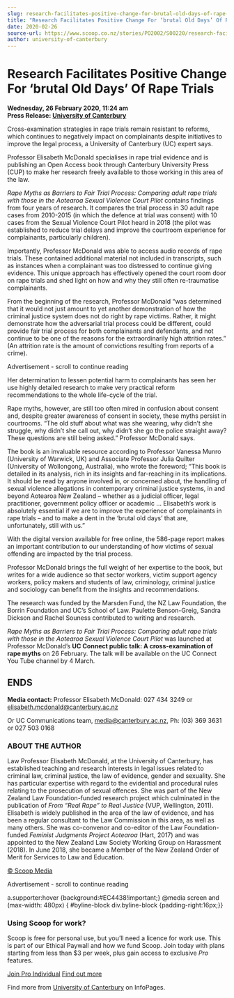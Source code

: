 ```yaml
---
slug: research-facilitates-positive-change-for-brutal-old-days-of-rape-trials
title: "Research Facilitates Positive Change For ‘brutal Old Days’ Of Rape Trials"
date: 2020-02-26
source-url: https://www.scoop.co.nz/stories/PO2002/S00220/research-facilitates-positive-change-for-brutal-old-days-of-rape-trials.htm
author: university-of-canterbury
---
```

Research Facilitates Positive Change For ‘brutal Old Days’ Of Rape Trials
=========================================================================

**Wednesday, 26 February 2020, 11:24 am**  
**Press Release: [University of Canterbury](https://info.scoop.co.nz/University_of_Canterbury)**

Cross-examination strategies in rape trials remain resistant to reforms, which continues to negatively impact on complainants despite initiatives to improve the legal process, a University of Canterbury (UC) expert says.

Professor Elisabeth McDonald specialises in rape trial evidence and is publishing an Open Access book through Canterbury University Press (CUP) to make her research freely available to those working in this area of the law.

_Rape Myths as Barriers to Fair Trial Process: Comparing adult rape trials with those in the Aotearoa Sexual Violence Court Pilot_ contains findings from four years of research. It compares the trial process in 30 adult rape cases from 2010-2015 (in which the defence at trial was consent) with 10 cases from the Sexual Violence Court Pilot heard in 2018 (the pilot was established to reduce trial delays and improve the courtroom experience for complainants, particularly children).

Importantly, Professor McDonald was able to access audio records of rape trials. These contained additional material not included in transcripts, such as instances when a complainant was too distressed to continue giving evidence. This unique approach has effectively opened the court room door on rape trials and shed light on how and why they still often re-traumatise complainants.

From the beginning of the research, Professor McDonald “was determined that it would not just amount to yet another demonstration of how the criminal justice system does not do right by rape victims. Rather, it might demonstrate how the adversarial trial process could be different, could provide fair trial process for both complainants and defendants, and not continue to be one of the reasons for the extraordinarily high attrition rates.” (An attrition rate is the amount of convictions resulting from reports of a crime).

Advertisement - scroll to continue reading





Her determination to lessen potential harm to complainants has seen her use highly detailed research to make very practical reform recommendations to the whole life-cycle of the trial.

Rape myths, however, are still too often mired in confusion about consent and, despite greater awareness of consent in society, these myths persist in courtrooms. “The old stuff about what was she wearing, why didn’t she struggle, why didn’t she call out, why didn’t she go the police straight away? These questions are still being asked.” Professor McDonald says.

The book is an invaluable resource according to Professor Vanessa Munro (University of Warwick, UK) and Associate Professor Julia Quilter (University of Wollongong, Australia), who wrote the foreword; “This book is detailed in its analysis, rich in its insights and far-reaching in its implications. It should be read by anyone involved in, or concerned about, the handling of sexual violence allegations in contemporary criminal justice systems, in and beyond Aotearoa New Zealand – whether as a judicial officer, legal practitioner, government policy officer or academic … Elisabeth’s work is absolutely essential if we are to improve the experience of complainants in rape trials – and to make a dent in the ‘brutal old days’ that are, unfortunately, still with us.”

With the digital version available for free online, the 586-page report makes an important contribution to our understanding of how victims of sexual offending are impacted by the trial process.

Professor McDonald brings the full weight of her expertise to the book, but writes for a wide audience so that sector workers, victim support agency workers, policy makers and students of law, criminology, criminal justice and sociology can benefit from the insights and recommendations.

The research was funded by the Marsden Fund, the NZ Law Foundation, the Borrin Foundation and UC’s School of Law. Paulette Benson-Greig, Sandra Dickson and Rachel Souness contributed to writing and research.

_Rape Myths as Barriers to Fair Trial Process: Comparing adult rape trials with those in the Aotearoa Sexual Violence Court Pilot_ was launched at Professor McDonald’s **UC Connect public talk: A cross-examination of rape myths** on 26 February. The talk will be available on the UC Connect You Tube channel by 4 March.

ENDS
----

**Media contact:** Professor Elisabeth McDonald: 027 434 3249 or elisabeth.mcdonald@canterbury.ac.nz

Or UC Communications team, media@canterbury.ac.nz, Ph: (03) 369 3631 or 027 503 0168

### ABOUT THE AUTHOR

Law Professor Elisabeth McDonald, at the University of Canterbury, has established teaching and research interests in legal issues related to criminal law, criminal justice, the law of evidence, gender and sexuality. She has particular expertise with regard to the evidential and procedural rules relating to the prosecution of sexual offences. She was part of the New Zealand Law Foundation-funded research project which culminated in the publication of _From “Real Rape” to Real Justice_ (VUP, Wellington, 2011). Elisabeth is widely published in the area of the law of evidence, and has been a regular consultant to the Law Commission in this area, as well as many others. She was co-convenor and co-editor of the Law Foundation-funded _Feminist Judgments Project Aotearoa_ (Hart, 2017) and was appointed to the New Zealand Law Society Working Group on Harassment (2018). In June 2018, she became a Member of the New Zealand Order of Merit for Services to Law and Education.

[© Scoop Media](http://www.scoop.co.nz/about/terms.html)  

Advertisement - scroll to continue reading



a.supporter:hover {background:#EC4438!important;} @media screen and (max-width: 480px) { #byline-block div.byline-block {padding-right:16px;}}

### Using Scoop for work?

Scoop is free for personal use, but you’ll need a licence for work use. This is part of our Ethical Paywall and how we fund Scoop. Join today with plans starting from less than $3 per week, plus gain access to exclusive _Pro_ features.  
  
[Join Pro Individual](https://pro.scoop.co.nz/Individual/?from=ProIn24) [Find out more](https://pro.scoop.co.nz/using-scoop-for-work/?from=ProIn24)

Find more from [University of Canterbury](https://info.scoop.co.nz/University_of_Canterbury) on InfoPages.